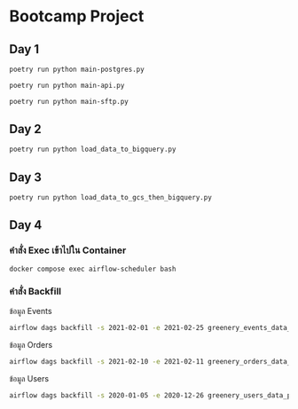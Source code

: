 # Bootcamp Project

## Day 1

```bash
poetry run python main-postgres.py
```

```bash
poetry run python main-api.py
```

```bash
poetry run python main-sftp.py
```

## Day 2

```bash
poetry run python load_data_to_bigquery.py
```

## Day 3

```bash
poetry run python load_data_to_gcs_then_bigquery.py
```

## Day 4

### คำสั่ง Exec เข้าไปใน Container

```bash
docker compose exec airflow-scheduler bash
```

### คำสั่ง Backfill

ข้อมูล Events

```bash
airflow dags backfill -s 2021-02-01 -e 2021-02-25 greenery_events_data_pipeline
```

ข้อมูล Orders

```bash
airflow dags backfill -s 2021-02-10 -e 2021-02-11 greenery_orders_data_pipeline
```

ข้อมูล Users

```bash
airflow dags backfill -s 2020-01-05 -e 2020-12-26 greenery_users_data_pipeline
```

